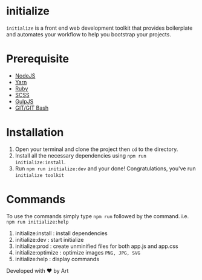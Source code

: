 # initialize
`initialize` is a front end web development toolkit that provides boilerplate and automates your workflow to help you bootstrap your projects.

# Prerequisite
- [NodeJS](https://nodejs.org/en/)
- [Yarn](https://yarnpkg.com/en/)
- [Ruby](https://www.ruby-lang.org/en/)
- [SCSS](http://sass-lang.com/install)
- [GulpJS](http://gulpjs.com/)
- [GIT/GIT Bash](https://git-scm.com/downloads)

# Installation
1. Open your terminal and clone the project then `cd` to the directory.
2. Install all the necessary dependencies using `npm run initialize:install`.
3. Run `npm run initialize:dev` and your done! Congratulations, you've run `initialize toolkit`
 
# Commands
To use the commands simply type `npm run` followed by the command. i.e. `npm run initialize:help`
1. initialize:install      :   install dependencies
2. initialize:dev          :   start initialize
4. initialize:prod         :   create unminified files for both app.js and app.css
5. initialize:optimize     :   optimize images `PNG, JPG, SVG`
6. initialize:help         :   display commands

Developed with :heart: by Art